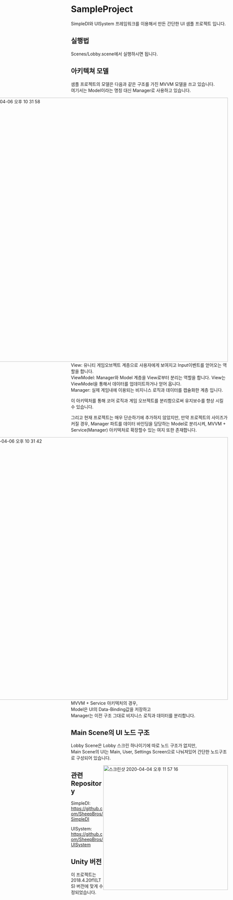 # SampleProject
SimpleDI와 UISystem 프레임워크를 이용해서 만든 간단한 UI 샘플 프로젝트 입니다.

## 실행법
Scenes/Lobby.scene에서 실행하시면 됩니다.

## 아키텍쳐 모델
샘플 프로젝트의 모델은 다음과 같은 구조를 가진 MVVM 모델을 쓰고 있습니다.   
여기서는 Model이라는 명칭 대신 Manager로 사용하고 있습니다.   

<div style="float: right;">
<img width="847" alt="스크린샷 2020-04-06 오후 10 31 58" src="https://user-images.githubusercontent.com/62090142/78563784-7a253200-7856-11ea-8d73-4663aad1c04f.png">
</div>

View: 유니티 게임오브젝트 계층으로 사용자에게 보여지고 Input이벤트를 얻어오는 역할을 합니다.   
ViewModel: Manager와 Model 계층을 View로부터 분리는 역할을 합니다. View는 ViewModel을 통해서 데이터를 업데이트하거나 얻어 옵니다.   
Manager: 실제 게임내에 이용되는 비지니스 로직과 데이터를 캡슐화한 계층 입니다.   

이 아키텍처를 통해 코어 로직과 게임 오브젝트를 분리함으로써 유지보수를 향상 시킬 수 있습니다.   

그리고 현재 프로젝트는 매우 단순하기에 추가하지 않았지만, 만약 프로젝트의 사이즈가 커질 경우, Manager 파트를 데이터 바인딩을 담당하는 Model로 분리시켜, MVVM + Service(Manager) 아키텍처로 확장할수 있는 여지 또한 존재합니다.   

<div style="float: right;">
<img width="842" alt="스크린샷 2020-04-06 오후 10 31 42" src="https://user-images.githubusercontent.com/62090142/78563776-785b6e80-7856-11ea-9fbe-d9d8b6be90dc.png">
</div>

MVVM + Service 아키텍처의 경우,   
Model은 UI의 Data-Binding값을 저장하고   
Manager는 이전 구조 그대로 비지니스 로직과 데이터를 분리합니다.   

## Main Scene의 UI 노드 구조
Lobby Scene은 Lobby 스크린 하나이기에 따로 노드 구조가 없지만,   
Main Scene의 UI는 Main, User, Settings Screen으로 나눠져있어 간단한 노드구조로 구성되어 있습니다.

<div style="float: right;">
<img width="400" alt="스크린샷 2020-04-04 오후 11 57 16" src="https://user-images.githubusercontent.com/62090142/78454150-39e87700-76d1-11ea-808e-5e30f05f3e72.png">
</div>

## 관련 Repository
SimpleDI: https://github.com/SheepBros/SimpleDI   

UISystem: https://github.com/SheepBros/UISystem   

## Unity 버전
이 프로젝트는 2018.4.20f1(LTS) 버전에 맞게 수정되었습니다.
